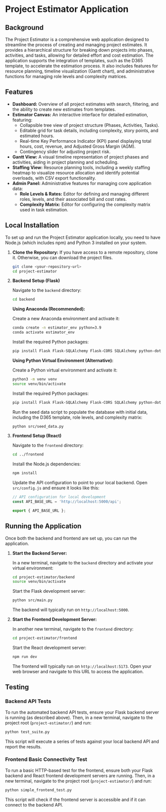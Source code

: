 # Project Estimator Application

## Background

The Project Estimator is a comprehensive web application designed to streamline the process of creating and managing project estimates. It provides a hierarchical structure for breaking down projects into phases, activities, and tasks, allowing for detailed effort and cost estimation. The application supports the integration of templates, such as the D365 template, to accelerate the estimation process. It also includes features for resource planning, timeline visualization (Gantt chart), and administrative functions for managing role levels and complexity matrices.

## Features

*   **Dashboard:** Overview of all project estimates with search, filtering, and the ability to create new estimates from templates.
*   **Estimator Canvas:** An interactive interface for detailed estimation, featuring:
    *   Collapsible tree view of project structure (Phases, Activities, Tasks).
    *   Editable grid for task details, including complexity, story points, and estimated hours.
    *   Real-time Key Performance Indicator (KPI) panel displaying total hours, cost, revenue, and Adjusted Gross Margin (AGM).
    *   Contingency slider for adjusting project risk.
*   **Gantt View:** A visual timeline representation of project phases and activities, aiding in project planning and scheduling.
*   **Staffing View:** Resource planning tools, including a weekly staffing heatmap to visualize resource allocation and identify potential overloads, with CSV export functionality.
*   **Admin Panel:** Administrative features for managing core application data:
    *   **Role Levels & Rates:** Editor for defining and managing different roles, levels, and their associated bill and cost rates.
    *   **Complexity Matrix:** Editor for configuring the complexity matrix used in task estimation.

## Local Installation

To set up and run the Project Estimator application locally, you need to have Node.js (which includes npm) and Python 3 installed on your system.

1.  **Clone the Repository:**
    If you have access to a remote repository, clone it. Otherwise, you can download the project files.

    ```bash
    git clone <your-repository-url>
    cd project-estimator
    ```
2.  **Backend Setup (Flask)**

    Navigate to the `backend` directory:

    ```bash
    cd backend
    ```

    **Using Anaconda (Recommended):**

    Create a new Anaconda environment and activate it:

    ```bash
    conda create -n estimator_env python=3.9
    conda activate estimator_env
    ```

    Install the required Python packages:

    ```bash
    pip install Flask Flask-SQLAlchemy Flask-CORS SQLAlchemy python-dotenv
    ```

    **Using Python Virtual Environment (Alternative):**

    Create a Python virtual environment and activate it:

    ```bash
    python3 -m venv venv
    source venv/bin/activate
    ```

    Install the required Python packages:

    ```bash
    pip install Flask Flask-SQLAlchemy Flask-CORS SQLAlchemy python-dotenv
    ```

    Run the seed data script to populate the database with initial data, including the D365 template, role levels, and complexity matrix:

    ```bash
    python src/seed_data.py
    ```

3.  **Frontend Setup (React)**

    Navigate to the `frontend` directory:

    ```bash
    cd ../frontend
    ```

    Install the Node.js dependencies:

    ```bash
    npm install
    ```

    Update the API configuration to point to your local backend. Open `src/config.js` and ensure it looks like this:

    ```javascript
    // API configuration for local development
    const API_BASE_URL = 'http://localhost:5000/api';

    export { API_BASE_URL };
    ```

## Running the Application

Once both the backend and frontend are set up, you can run the application.

1.  **Start the Backend Server:**

    In a new terminal, navigate to the `backend` directory and activate your virtual environment:

    ```bash
    cd project-estimator/backend
    source venv/bin/activate
    ```

    Start the Flask development server:

    ```bash
    python src/main.py
    ```
    The backend will typically run on `http://localhost:5000`.

2.  **Start the Frontend Development Server:**

    In another new terminal, navigate to the `frontend` directory:

    ```bash
    cd project-estimator/frontend
    ```

    Start the React development server:

    ```bash
    npm run dev
    ```
    The frontend will typically run on `http://localhost:5173`. Open your web browser and navigate to this URL to access the application.

## Testing

### Backend API Tests

To run the automated backend API tests, ensure your Flask backend server is running (as described above). Then, in a new terminal, navigate to the project root (`project-estimator/`) and run:

```bash
python test_suite.py
```

This script will execute a series of tests against your local backend API and report the results.

### Frontend Basic Connectivity Test

To run a basic HTTP-based test for the frontend, ensure both your Flask backend and React frontend development servers are running. Then, in a new terminal, navigate to the project root (`project-estimator/`) and run:

```bash
python simple_frontend_test.py
```

This script will check if the frontend server is accessible and if it can connect to the backend API.

